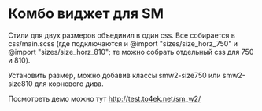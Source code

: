 Комбо виджет для SM
===============

Стили для двух размеров объединил в один css. Все собирается в css/main.scss (где подключаются и @import "sizes/size_horz_750" и @import "sizes/size_horz_810"; те можно собрать отдельный css для 750 и 810).

Установить размер, можно добавив классы smw2-size750 или smw2-size810 для корневого дива.

Посмотреть демо можно тут http://test.to4ek.net/sm_w2/
